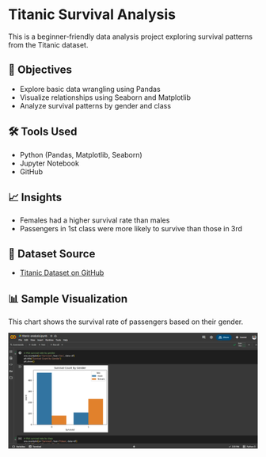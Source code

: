 # Titanic Survival Analysis

This is a beginner-friendly data analysis project exploring survival patterns from the Titanic dataset.

## 📌 Objectives
- Explore basic data wrangling using Pandas
- Visualize relationships using Seaborn and Matplotlib
- Analyze survival patterns by gender and class

## 🛠 Tools Used
- Python (Pandas, Matplotlib, Seaborn)
- Jupyter Notebook
- GitHub

## 📈 Insights
- Females had a higher survival rate than males
- Passengers in 1st class were more likely to survive than those in 3rd

## 📂 Dataset Source
- [Titanic Dataset on GitHub](https://github.com/datasciencedojo/datasets/blob/master/titanic.csv)

## 📊 Sample Visualization

This chart shows the survival rate of passengers based on their gender.

![Survival Chart](survival-chart.png)
